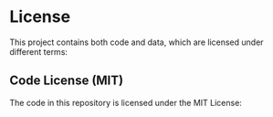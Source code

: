 # License

This project contains both code and data, which are licensed under different terms:

## Code License (MIT)

The code in this repository is licensed under the MIT License:

